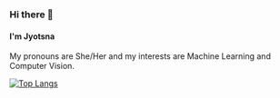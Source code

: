 ### Hi there 👋
#### I'm Jyotsna
My pronouns are She/Her and my interests are Machine Learning and Computer Vision.

[![Top Langs](https://github-readme-stats.vercel.app/api/top-langs/?username=JyotsnaRajaraman)](https://github.com/anuraghazra/github-readme-stats)

<!--
**JyotsnaRajaraman/JyotsnaRajaraman** is a ✨ _special_ ✨ repository because its `README.md` (this file) appears on your GitHub profile.

Here are some ideas to get you started:
- 💬 Ask me about ...
- 📫 How to reach me: ...
- 😄 Pronouns: ...
- ⚡ Fun fact: ...
-->
